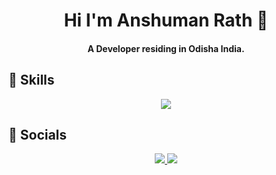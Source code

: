 <h1 align="center">Hi I'm Anshuman Rath 👋</h1>

<h4 align="center">A Developer residing in Odisha India.</h4>

## 🚀 Skills

<p align="center">
  <img src="https://skillicons.dev/icons?i=html,css,js,tailwind,bootstrap,nodejs,react,express,mongodb,nextjs,java,python " />
</p>

## 🔗 Socials

<p align="center">
    <a href="https://linkedin.com/in/rath-anshuman/" target="_blank">
    <img src="https://img.shields.io/badge/LINKEDIN-0077B5?style=for-the-badge&logo=linkedin&logoColor=white" />
  </a>
<!--   <a href="https://instagram.com/btwimsarthak/" target="_blank">
    <img src="https://img.shields.io/badge/INSTAGRAM-E4405F?style=for-the-badge&logo=instagram&logoColor=white" />
  </a> -->
  <a href="mailto:anshumanrath030@gmail.com">
    <img src="https://img.shields.io/badge/Gmail-D14836?style=for-the-badge&logo=gmail&logoColor=white" />
  </a>

</p>
